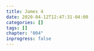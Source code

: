 ```yaml
---
title: James 4
date: 2020-04-12T12:47:31-04:00
categories: []
tags: []
chapter: "004"
inprogress: false
---
```


